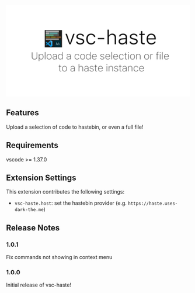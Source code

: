 ![header](https://raw.githubusercontent.com/ConorTheDev/vsc-haste/master/img/header.png)

## Features

Upload a selection of code to hastebin, or even a full file!

## Requirements

vscode >= 1.37.0

## Extension Settings

This extension contributes the following settings:

* `vsc-haste.host`: set the hastebin provider (e.g. ``https://haste.uses-dark-the.me``)

## Release Notes

### 1.0.1

Fix commands not showing in context menu


### 1.0.0

Initial release of vsc-haste!
